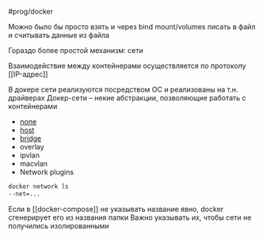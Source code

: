 #prog/docker 

Можно было бы просто взять и через bind mount/volumes писать в файл и считывать данные из файла

Гораздо более простой механизм: сети

Взаимодействие между контейнерами осуществляется по протоколу [[IP-адрес]]

В докере сети реализуются посредством ОС и реализованы на т.н. драйверах
Докер-сети – некие абстракции, позволяющие работать с контейнерами

- [none](Сеть%20none.md)
- [host](Сеть%20host.md)
- [bridge](Сеть%20bridge.md)
- overlay
- ipvlan
- macvlan
- Network plugins

```bash
docker network ls
--net=...
```


Если в [[docker-compose]] не указывать название явно, docker сгенерирует его из названия папки
Важно указывать их, чтобы сети не получились изолированными
